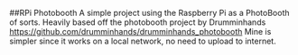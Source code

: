##RPi Photobooth
A simple project using the Raspberry Pi as a PhotoBooth of sorts.
Heavily based off the photobooth project by Drumminhands https://github.com/drumminhands/drumminhands_photobooth
Mine is simpler since it works on a local network, no need to upload to internet.

